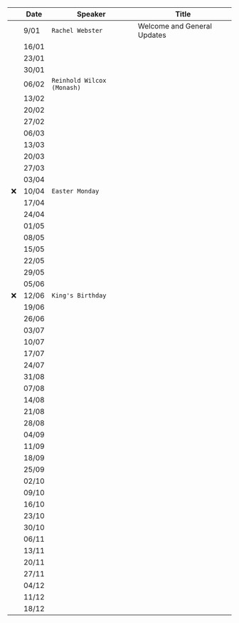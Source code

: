 
| | Date| Speaker | Title |
| --- | --- | --- | --- |
| | 9/01 | `Rachel Webster` | Welcome and General Updates |
| | 16/01 | | |
| | 23/01 | | |
| | 30/01 | | |
| | 06/02 | `Reinhold Wilcox (Monash) ` | |
| | 13/02 | | |
| | 20/02 | | |
| | 27/02 | | |
| | 06/03 | | |
| | 13/03 | | |
| | 20/03 | | |
| | 27/03 | | |
| | 03/04 | | |
| ❌ | 10/04 | `Easter Monday` | |
| | 17/04 | | |
| | 24/04 | | |
| | 01/05 | | |
| | 08/05 | | |
| | 15/05 | | |
| | 22/05 | | |
| | 29/05 | | |
| | 05/06 | | |
| ❌ | 12/06 | `King's Birthday` | |
| | 19/06 | | |
| | 26/06 | | |
| | 03/07 | | |
| | 10/07 | | |
| | 17/07 | | |
| | 24/07 | | |
| | 31/08 | | |
| | 07/08 | | |
| | 14/08 | | |
| | 21/08 | | |
| | 28/08 | | |
| | 04/09 | | |
| | 11/09 | | |
| | 18/09 | | |
| | 25/09 | | |
| | 02/10 | | |
| | 09/10 | | |
| | 16/10 | | |
| | 23/10 | | |
| | 30/10 | | |
| | 06/11 | | |
| | 13/11 | | |
| | 20/11 | | |
| | 27/11 | | |
| | 04/12 | | |
| | 11/12 | | |
| | 18/12 | | |
